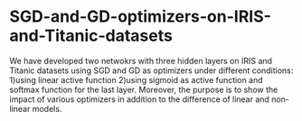 # SGD-and-GD-optimizers-on-IRIS-and-Titanic-datasets
We have developed two netwokrs with three hidden layers on IRIS and Titanic datasets using SGD and GD as optimizers under different conditions: 1)using linear active function 2)using sigmoid as active function and softmax function for the last layer. Moreover, the purpose is to show the impact of various optimizers in addition to the difference of linear and non-linear models.

